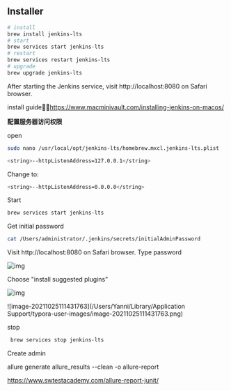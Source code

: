 ## Installer

```sh
# install
brew install jenkins-lts
# start
brew services start jenkins-lts
# restart
brew services restart jenkins-lts
# upgrade
brew upgrade jenkins-lts
```

After starting the Jenkins service, visit http://localhost:8080 on Safari browser.

install guide：https://www.macminivault.com/installing-jenkins-on-macos/



**配置服务器访问权限**

open 

```sh
sudo nano /usr/local/opt/jenkins-lts/homebrew.mxcl.jenkins-lts.plist
```

```sh
<string>--httpListenAddress=127.0.0.1</string>
```

Change to:

```sh
<string>--httpListenAddress=0.0.0.0</string>
```

Start 

```sh
brew services start jenkins-lts
```

Get  initial password

```sh
cat /Users/administrator/.jenkins/secrets/initialAdminPassword
```

Visit http://localhost:8080 on Safari browser. Type password

![img](https://www.macminivault.com/wp-content/uploads/unlock_jenkins.png)



Choose "install suggested plugins"

![img](https://www.macminivault.com/wp-content/uploads/customize_jenkins.png)

![image-20211025111431763](/Users/Yanni/Library/Application Support/typora-user-images/image-20211025111431763.png)  



stop

```sh
 brew services stop jenkins-lts
```



Create admin



allure generate allure_results --clean -o allure-report

https://www.swtestacademy.com/allure-report-junit/

​	